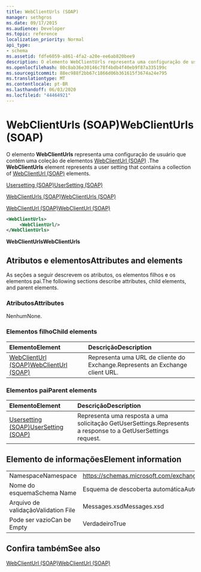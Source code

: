 ```yaml
---
title: WebClientUrls (SOAP)
manager: sethgros
ms.date: 09/17/2015
ms.audience: Developer
ms.topic: reference
localization_priority: Normal
api_type:
- schema
ms.assetid: fdfe6059-a861-4fa2-a20e-ee6ab820bee9
description: O elemento WebClientUrls representa uma configuração de usuário que contém uma coleção de elementos WebClientUrl (SOAP).
ms.openlocfilehash: 80c8ab36e30146c78f4bdb4f40eb9f87a335199c
ms.sourcegitcommit: 88ec988f2bb67c1866d06b361615f3674a24e795
ms.translationtype: MT
ms.contentlocale: pt-BR
ms.lasthandoff: 06/03/2020
ms.locfileid: "44464921"
---
```

# <a name="webclienturls-soap"></a><span data-ttu-id="a3041-103">WebClientUrls (SOAP)</span><span class="sxs-lookup"><span data-stu-id="a3041-103">WebClientUrls (SOAP)</span></span>

<span data-ttu-id="a3041-104">O elemento **WebClientUrls** representa uma configuração de usuário que contém uma coleção de elementos [WebClientUrl (SOAP)](webclienturl-soap.md) .</span><span class="sxs-lookup"><span data-stu-id="a3041-104">The **WebClientUrls** element represents a user setting that contains a collection of [WebClientUrl (SOAP)](webclienturl-soap.md) elements.</span></span> 
  
[<span data-ttu-id="a3041-105">Usersetting (SOAP)</span><span class="sxs-lookup"><span data-stu-id="a3041-105">UserSetting (SOAP)</span></span>](usersetting-soap.md)
  
[<span data-ttu-id="a3041-106">WebClientUrls (SOAP)</span><span class="sxs-lookup"><span data-stu-id="a3041-106">WebClientUrls (SOAP)</span></span>](webclienturls-soap.md)
  
[<span data-ttu-id="a3041-107">WebClientUrl (SOAP)</span><span class="sxs-lookup"><span data-stu-id="a3041-107">WebClientUrl (SOAP)</span></span>](webclienturl-soap.md)
  
```XML
<WebClientUrls>
     <WebClientUrl/>
</WebClientUrls>

```

 <span data-ttu-id="a3041-108">**WebClientUrls**</span><span class="sxs-lookup"><span data-stu-id="a3041-108">**WebClientUrls**</span></span>
## <a name="attributes-and-elements"></a><span data-ttu-id="a3041-109">Atributos e elementos</span><span class="sxs-lookup"><span data-stu-id="a3041-109">Attributes and elements</span></span>

<span data-ttu-id="a3041-110">As seções a seguir descrevem os atributos, os elementos filhos e os elementos pai.</span><span class="sxs-lookup"><span data-stu-id="a3041-110">The following sections describe attributes, child elements, and parent elements.</span></span>
  
### <a name="attributes"></a><span data-ttu-id="a3041-111">Atributos</span><span class="sxs-lookup"><span data-stu-id="a3041-111">Attributes</span></span>

<span data-ttu-id="a3041-112">Nenhum</span><span class="sxs-lookup"><span data-stu-id="a3041-112">None.</span></span>
  
### <a name="child-elements"></a><span data-ttu-id="a3041-113">Elementos filho</span><span class="sxs-lookup"><span data-stu-id="a3041-113">Child elements</span></span>

|<span data-ttu-id="a3041-114">**Elemento**</span><span class="sxs-lookup"><span data-stu-id="a3041-114">**Element**</span></span>|<span data-ttu-id="a3041-115">**Descrição**</span><span class="sxs-lookup"><span data-stu-id="a3041-115">**Description**</span></span>|
|:-----|:-----|
|[<span data-ttu-id="a3041-116">WebClientUrl (SOAP)</span><span class="sxs-lookup"><span data-stu-id="a3041-116">WebClientUrl (SOAP)</span></span>](webclienturl-soap.md) <br/> |<span data-ttu-id="a3041-117">Representa uma URL de cliente do Exchange.</span><span class="sxs-lookup"><span data-stu-id="a3041-117">Represents an Exchange client URL.</span></span>  <br/> |
   
### <a name="parent-elements"></a><span data-ttu-id="a3041-118">Elementos pai</span><span class="sxs-lookup"><span data-stu-id="a3041-118">Parent elements</span></span>

|<span data-ttu-id="a3041-119">**Elemento**</span><span class="sxs-lookup"><span data-stu-id="a3041-119">**Element**</span></span>|<span data-ttu-id="a3041-120">**Descrição**</span><span class="sxs-lookup"><span data-stu-id="a3041-120">**Description**</span></span>|
|:-----|:-----|
|[<span data-ttu-id="a3041-121">Usersetting (SOAP)</span><span class="sxs-lookup"><span data-stu-id="a3041-121">UserSetting (SOAP)</span></span>](usersetting-soap.md) <br/> |<span data-ttu-id="a3041-122">Representa uma resposta a uma solicitação GetUserSettings.</span><span class="sxs-lookup"><span data-stu-id="a3041-122">Represents a response to a GetUserSettings request.</span></span>  <br/> |
   
## <a name="element-information"></a><span data-ttu-id="a3041-123">Elemento de informações</span><span class="sxs-lookup"><span data-stu-id="a3041-123">Element information</span></span>

|||
|:-----|:-----|
|<span data-ttu-id="a3041-124">Namespace</span><span class="sxs-lookup"><span data-stu-id="a3041-124">Namespace</span></span>  <br/> |https://schemas.microsoft.com/exchange/2010/Autodiscover  <br/> |
|<span data-ttu-id="a3041-125">Nome do esquema</span><span class="sxs-lookup"><span data-stu-id="a3041-125">Schema Name</span></span>  <br/> |<span data-ttu-id="a3041-126">Esquema de descoberta automática</span><span class="sxs-lookup"><span data-stu-id="a3041-126">Autodiscover schema</span></span>  <br/> |
|<span data-ttu-id="a3041-127">Arquivo de validação</span><span class="sxs-lookup"><span data-stu-id="a3041-127">Validation File</span></span>  <br/> |<span data-ttu-id="a3041-128">Messages.xsd</span><span class="sxs-lookup"><span data-stu-id="a3041-128">Messages.xsd</span></span>  <br/> |
|<span data-ttu-id="a3041-129">Pode ser vazio</span><span class="sxs-lookup"><span data-stu-id="a3041-129">Can be Empty</span></span>  <br/> |<span data-ttu-id="a3041-130">Verdadeiro</span><span class="sxs-lookup"><span data-stu-id="a3041-130">True</span></span>  <br/> |
   
## <a name="see-also"></a><span data-ttu-id="a3041-131">Confira também</span><span class="sxs-lookup"><span data-stu-id="a3041-131">See also</span></span>



[<span data-ttu-id="a3041-132">WebClientUrl (SOAP)</span><span class="sxs-lookup"><span data-stu-id="a3041-132">WebClientUrl (SOAP)</span></span>](webclienturl-soap.md)

